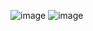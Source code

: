 ![image](https://github.com/user-attachments/assets/f5c15e39-a6ee-442a-8a48-e67d5d4f4635)
![image](https://github.com/user-attachments/assets/03019abe-283e-4839-85c8-d3d5ff0d17d3)
